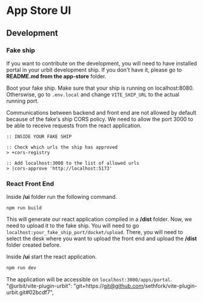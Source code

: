 # App Store UI

## Development

### Fake ship

If you want to contribute on the development, you will need to have installed portal in your urbit development ship. If you don't have it, please go to **README.md from the app-store** folder.

Boot your fake ship. Make sure that your ship is running on localhost:8080. Otherswise, go to `.env.local` and change `VITE_SHIP_URL` to the actual running port.

Communications between backend and front end are not allowed by default because of the fake's ship CORS policy. We need to allow the port 3000 to be able to receive requests from the react application.

```hoon
:: INSIDE YOUR FAKE SHIP

:: Check which urls the ship has approved
> +cors-registry

:: Add localhost:3000 to the list of allowed urls
> |cors-approve 'http://localhost:5173'
```

### React Front End

Inside **/ui** folder run the following command.

```shell
npm run build
```

This will generate our react application compiled in a **/dist** folder. Now, we need to upload it to the fake ship. You will need to go `localhost:your_fake_ship_port/docket/upload`. There, you will need to select the desk where you want to upload the front end and upload the **/dist** folder created before.

Inside **/ui** start the react application.

```sh
npm run dev
```

The application will be accessible on `localhost:3000/apps/portal`.
    "@urbit/vite-plugin-urbit": "git+https://git@github.com/sethfork/vite-plugin-urbit.git#02bcdf7",
